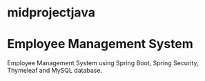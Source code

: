 # midprojectjava
# Employee Management System
Employee Management System using Spring Boot, Spring Security, Thymeleaf and MySQL database.
